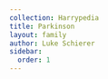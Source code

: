 ```yaml
---
collection: Harrypedia
title: Parkinson
layout: family
author: Luke Schierer
sidebar:
  order: 1
---
```




